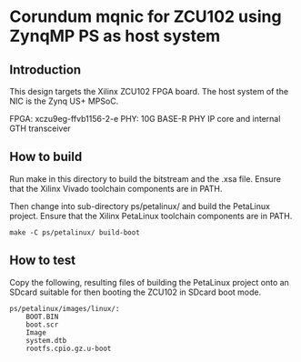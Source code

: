 # Corundum mqnic for ZCU102 using ZynqMP PS as host system

## Introduction

This design targets the Xilinx ZCU102 FPGA board. The host system of the NIC is
the Zynq US+ MPSoC.

FPGA: xczu9eg-ffvb1156-2-e
PHY: 10G BASE-R PHY IP core and internal GTH transceiver

## How to build

Run make in this directory to build the bitstream and the .xsa
file.  Ensure that the Xilinx Vivado toolchain components are in PATH.

Then change into sub-directory ps/petalinux/ and build the PetaLinux project.
Ensure that the Xilinx PetaLinux toolchain components are in PATH.

	make -C ps/petalinux/ build-boot

## How to test

Copy the following, resulting files of building the PetaLinux project onto an
SDcard suitable for then booting the ZCU102 in SDcard boot mode.

	ps/petalinux/images/linux/:
		BOOT.BIN
		boot.scr
		Image
		system.dtb
		rootfs.cpio.gz.u-boot
